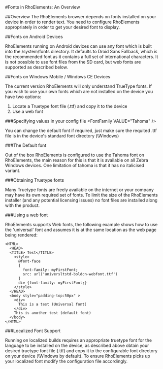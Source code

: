 #Fonts in RhoElements: An Overview

##Overview
The RhoElements browser depends on fonts installed on your device in order to render text.  You need to configure RhoElements appropriately in order to get your desired font to display.

##Fonts on Android Devices

RhoElements running on Android devices can use any font which is built into the /system/fonts directory. It defaults to Droid Sans Fallback, which is the recommended font as it contains a full set of international characters. It is not possible to use font files from the SD card, but web fonts are supported as described below.
			
##Fonts on Windows Mobile / Windows CE Devices

The current version RhoElements will only understand TrueType fonts.  If you wish to use your own fonts which are not installed on the device you have two options:
<ol>
<LI>Locate a Truetype font file (.ttf) and copy it to the device
<LI>Use a web font
</ol>

###Specifying values in your config file</H2>
    <Configuration>
      <Applications>
        <Application>
          <General>
            <Name       VALUE="Menu"/>
            <StartPage  VALUE="file://\Program Files\RhoElements\HTML\Menu.htm" name="Menu"/>
          </General>
          <HTMLStyles>
            <FontFamily <span class="xmlParameter">VALUE</span>="Tahoma" </b>/>
          </HTMLStyles>
        </Application>
      </Applications>
    </Configuration>

You can change the default font if required, just make sure the requited .ttf file is in the device's standard font directory (\Windows\)

###The Default font

Out of the box RhoElements is configured to use the Tahoma font on RhoElements, the main reason for this is that it is available on all Zebra Windows devices.  One limitation of tahoma is that it has no italicised variant.

###Obtaining Truetype fonts

Many Truetype fonts are freely available on the internet or your company may have its own required set of fonts.  To limit the size of the RhoElements installer (and any potential licensing issues) no font files are installed along with the product.

###Using a web font

RhoElements supports Web fonts, the following example shows how to use the 'universal' font and assumes it is at the same location as the web page being rendered:

    <HTML> 
      <HEAD> 
      <TITLE> Test</TITLE> 
        <style>
          @font-face
          {
            font-family: myFirstFont;
            src: url('universltstd-boldcn-webfont.ttf')
          }
          div {font-family: myFirstFont;}
        </style>
      </HEAD> 
      <body style="padding-top:50px" > 
        <div>
          This is a test (Universal font)
        </div>
        This is another test (default font)
      </body>
    </HTML>

###Localized Font Support

Running on localized builds requires an appropriate truetype font for the language to be installed on the device, as described above obtain your desired truetype font file (.ttf) and copy it to the configurable font directory on your device (\Windows by default).  To ensure RhoElements picks up your localized font modify the configuration file accordingly.

